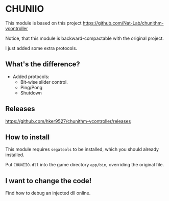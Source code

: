 CHUNIIO
====
This module is based on this project https://github.com/Nat-Lab/chunithm-vcontroller

Notice, that this module is backward-compactable with the original project.

I just added some extra protocols.

What's the difference?
----
- Added protocols:
  - Bit-wise slider control.
  - Ping/Pong
  - Shutdown
  
  
Releases
----
https://github.com/hker9527/chunithm-vcontroller/releases

How to install
----
This module requires `segatools` to be installed, which you should already installed. 

Put `CHUNIIO.dll` into the game directory `app/bin`, overriding the original file.

I want to change the code!
----
Find how to debug an injected dll online.
